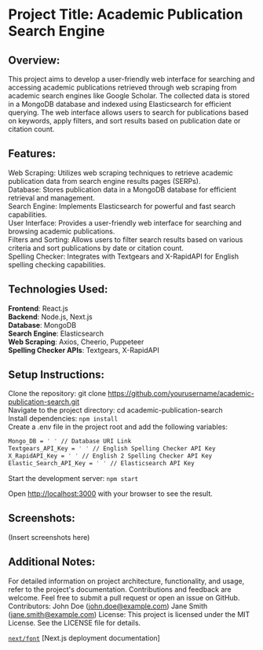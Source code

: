  Project Title: Academic Publication Search Engine
 ===============

## **Overview**:
This project aims to develop a user-friendly web interface for searching and accessing academic publications retrieved through web scraping from academic search engines like Google Scholar. The collected data is stored in a MongoDB database and indexed using Elasticsearch for efficient querying. The web interface allows users to search for publications based on keywords, apply filters, and sort results based on publication date or citation count.


## Features:
Web Scraping: Utilizes web scraping techniques to retrieve academic publication data from search engine results pages (SERPs).  
Database: Stores publication data in a MongoDB database for efficient retrieval and management.  
Search Engine: Implements Elasticsearch for powerful and fast search capabilities.  
User Interface: Provides a user-friendly web interface for searching and browsing academic publications.  
Filters and Sorting: Allows users to filter search results based on various criteria and sort publications by date or citation count.  
Spelling Checker: Integrates with Textgears and X-RapidAPI for English spelling checking capabilities.  


## Technologies Used:
**Frontend**: React.js  
**Backend**: Node.js, Next.js  
**Database**: MongoDB  
**Search Engine**: Elasticsearch  
**Web Scraping**: Axios, Cheerio, Puppeteer  
**Spelling Checker APIs**: Textgears, X-RapidAPI  

## Setup Instructions:
Clone the repository: git clone https://github.com/yourusername/academic-publication-search.git  
Navigate to the project directory: cd academic-publication-search  
Install dependencies: ``npm install``  
Create a .env file in the project root and add the following variables:  

```bash
Mongo_DB = ' ' // Database URI Link
Textgears_API_Key = ' ' // English Spelling Checker API Key
X_RapidAPI_Key = ' ' // English 2 Spelling Checker API Key
Elastic_Search_API_Key = ' ' // Elasticsearch API Key
```

Start the development server: `npm start`

Open [http://localhost:3000](http://localhost:3000) with your browser to see the result.


## Screenshots:
(Insert screenshots here)

## Additional Notes:
For detailed information on project architecture, functionality, and usage, refer to the project's documentation.
Contributions and feedback are welcome. Feel free to submit a pull request or open an issue on GitHub.
Contributors:
John Doe (john.doe@example.com)
Jane Smith (jane.smith@example.com)
License:
This project is licensed under the MIT License. See the LICENSE file for details.


[`next/font`](https://nextjs.org/docs/basic-features/font-optimization)
[Next.js deployment documentation]